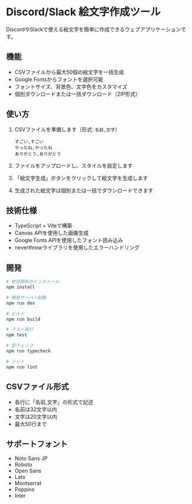 # Discord/Slack 絵文字作成ツール

DiscordやSlackで使える絵文字を簡単に作成できるウェブアプリケーションです。

## 機能

- CSVファイルから最大50個の絵文字を一括生成
- Google Fontsからフォントを選択可能
- フォントサイズ、背景色、文字色をカスタマイズ
- 個別ダウンロードまたは一括ダウンロード（ZIP形式）

## 使い方

1. CSVファイルを準備します（形式: `名前,文字`）
   ```csv
   すごい,すごい
   やったね,やったね
   ありがとう,ありがとう
   ```

2. ファイルをアップロードし、スタイルを設定します

3. 「絵文字生成」ボタンをクリックして絵文字を生成します

4. 生成された絵文字は個別または一括でダウンロードできます

## 技術仕様

- TypeScript + Viteで構築
- Canvas APIを使用した画像生成
- Google Fonts APIを使用したフォント読み込み
- neverthrowライブラリを使用したエラーハンドリング

## 開発

```bash
# 依存関係のインストール
npm install

# 開発サーバー起動
npm run dev

# ビルド
npm run build

# テスト実行
npm test

# 型チェック
npm run typecheck

# リント
npm run lint
```

## CSVファイル形式

- 各行に「名前,文字」の形式で記述
- 名前は32文字以内
- 文字は20文字以内
- 最大50行まで

## サポートフォント

- Noto Sans JP
- Roboto
- Open Sans
- Lato
- Montserrat
- Poppins
- Inter